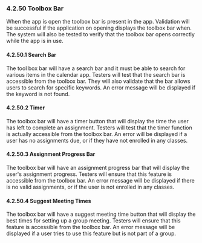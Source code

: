 ### 4.2.50 Toolbox Bar

When the app is open the toolbox bar is present in the app. Validation will be successful if the application on opening displays the toolbox bar when. The system will also be tested to verify that the toolbox bar opens correctly while the app is in use. 

#### 4.2.50.1 Search Bar

The tool box bar will have a search bar and it must be able to search for various items in the calendar app.  Testers will test that the search bar is accessible from the toolbox bar.  They will also validate that the bar allows users to search for specific keywords.  An error message will be displayed if the keyword is not found.

#### 4.2.50.2 Timer

The toolbox bar will have a timer button that will display the time the user has left to complete an assignment.  Testers will test that the timer function is actually accessible from the toolbox bar.  An error will be displayed if a user has no assignments due, or if they have not enrolled in any classes. 

#### 4.2.50.3 Assignment Progress Bar

The toolbox bar will have an assignment progress bar that will display the user's assignment progress.  Testers will ensure that this feature is accessible from the toolbox bar.  An error message will be displayed if there is no valid assignments, or if the user is not enrolled in any classes.

#### 4.2.50.4 Suggest Meeting Times

The toolbox bar will have a suggest meeting time button that will display the best times for setting up a group meeting.  Testers will ensure that this feature is accessible from the toolbox bar.  An error message will be displayed if a user tries to use this feature but is not part of a group.

